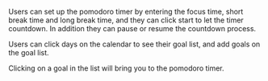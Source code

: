 Users can set up the pomodoro timer by entering the focus time, short break time and long break time,
and they can click start to let the timer countdown.
In addition they can pause or resume the countdown process.

Users can click days on the calendar to see their goal list, and add goals on the goal list.

Clicking on a goal in the list will bring you to the pomodoro timer.